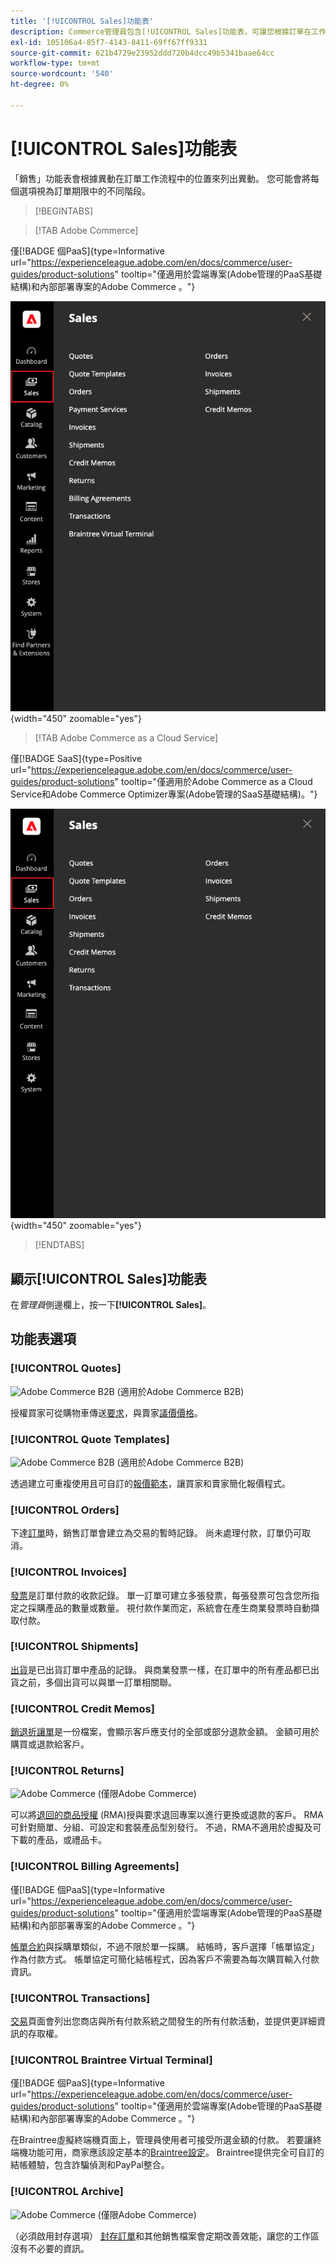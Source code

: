 ```yaml
---
title: '[!UICONTROL Sales]功能表'
description: Commerce管理員包含[!UICONTROL Sales]功能表，可讓您根據訂單在工作流程中的位置存取用於處理訂單的工具。
exl-id: 105106a4-85f7-4143-8411-69ff67ff9331
source-git-commit: 621b4729e23952ddd720b4dcc49b5341baae64cc
workflow-type: tm+mt
source-wordcount: '540'
ht-degree: 0%

---
```


# [!UICONTROL Sales]功能表

「銷售」功能表會根據異動在訂單工作流程中的位置來列出異動。 您可能會將每個選項視為訂單期限中的不同階段。

>[!BEGINTABS]

>[!TAB Adobe Commerce]

僅[!BADGE 個PaaS]{type=Informative url="https://experienceleague.adobe.com/en/docs/commerce/user-guides/product-solutions" tooltip="僅適用於雲端專案(Adobe管理的PaaS基礎結構)和內部部署專案的Adobe Commerce 。"}

![銷售功能表](./assets/admin-menu-sales.png){width="450" zoomable="yes"}

>[!TAB Adobe Commerce as a Cloud Service]

僅[!BADGE SaaS]{type=Positive url="https://experienceleague.adobe.com/en/docs/commerce/user-guides/product-solutions" tooltip="僅適用於Adobe Commerce as a Cloud Service和Adobe Commerce Optimizer專案(Adobe管理的SaaS基礎結構)。"}

![銷售功能表](./assets/admin-menu-sales-accs.png){width="450" zoomable="yes"}

>[!ENDTABS]

## 顯示[!UICONTROL Sales]功能表

在&#x200B;_管理員_&#x200B;側邊欄上，按一下&#x200B;**[!UICONTROL Sales]**。

## 功能表選項

### [!UICONTROL Quotes]

![Adobe Commerce B2B](../assets/b2b.svg) (適用於Adobe Commerce B2B)

授權買家可從購物車傳送[要求](../b2b/quote-request.md)，與賣家[議價價格](../b2b/quotes.md)。

### [!UICONTROL Quote Templates]

![Adobe Commerce B2B](../assets/b2b.svg) (適用於Adobe Commerce B2B)

透過建立可重複使用且可自訂的[報價範本](../b2b/quote-templates-overview.md)，讓買家和賣家簡化報價程式。

### [!UICONTROL Orders]

下達[訂單](orders.md)時，銷售訂單會建立為交易的暫時記錄。 尚未處理付款，訂單仍可取消。

### [!UICONTROL Invoices]

[發票](invoices.md)是訂單付款的收款記錄。 單一訂單可建立多張發票，每張發票可包含您所指定之採購產品的數量或數量。 視付款作業而定，系統會在產生商業發票時自動擷取付款。

### [!UICONTROL Shipments]

[出貨](shipments.md)是已出貨訂單中產品的記錄。 與商業發票一樣，在訂單中的所有產品都已出貨之前，多個出貨可以與單一訂單相關聯。

### [!UICONTROL Credit Memos]

[銷退折讓單](credit-memos.md)是一份檔案，會顯示客戶應支付的全部或部分退款金額。 金額可用於購買或退款給客戶。

### [!UICONTROL Returns]

![Adobe Commerce](../assets/adobe-logo.svg) (僅限Adobe Commerce)

可以將[退回的商品授權](returns.md) (RMA)授與要求退回專案以進行更換或退款的客戶。 RMA可針對簡單、分組、可設定和套裝產品型別發行。 不過，RMA不適用於虛擬及可下載的產品，或禮品卡。

### [!UICONTROL Billing Agreements]

僅[!BADGE 個PaaS]{type=Informative url="https://experienceleague.adobe.com/en/docs/commerce/user-guides/product-solutions" tooltip="僅適用於雲端專案(Adobe管理的PaaS基礎結構)和內部部署專案的Adobe Commerce 。"}

[帳單合約](paypal-billing-agreements.md)與採購單類似，不過不限於單一採購。 結帳時，客戶選擇「帳單協定」作為付款方式。 帳單協定可簡化結帳程式，因為客戶不需要為每次購買輸入付款資訊。

### [!UICONTROL Transactions]

[交易](transactions.md)頁面會列出您商店與所有付款系統之間發生的所有付款活動，並提供更詳細資訊的存取權。

### [!UICONTROL Braintree Virtual Terminal]

僅[!BADGE 個PaaS]{type=Informative url="https://experienceleague.adobe.com/en/docs/commerce/user-guides/product-solutions" tooltip="僅適用於雲端專案(Adobe管理的PaaS基礎結構)和內部部署專案的Adobe Commerce 。"}

在Braintree虛擬終端機頁面上，管理員使用者可接受所選金額的付款。 若要讓終端機功能可用，商家應該設定基本的[Braintree設定](braintree.md)。 Braintree提供完全可自訂的結帳體驗，包含詐騙偵測和PayPal整合。

### [!UICONTROL Archive]

![Adobe Commerce](../assets/adobe-logo.svg) (僅限Adobe Commerce)

（必須啟用封存選項） [封存訂單](order-archive.md)和其他銷售檔案會定期改善效能，讓您的工作區沒有不必要的資訊。

